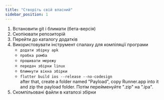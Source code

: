 ```yaml
---
title: "Створіть свій власний"
sidebar_position: 1
---
```


1. Встановити git і блимати (бета-версія)
2. Скопіювати репозиторій
3. Перейти до каталогу додатків
4. Використовувати інструмент спалаху для компіляції програми
   * `додати збірку apk`
   * `пробка ромба`
   * `прошивати мережу`
   * `передач збірки linux`
   * `блимнути вікна збірки`
   * `flutter build ios --release --no-codesign`\
     after that, create a folder named "Payload", copy Runner.app into it and zip the payload folder. Потім перейменуйте ".zip" на ".ipa".
5. Скомпільовані файли в каталозі збірки
